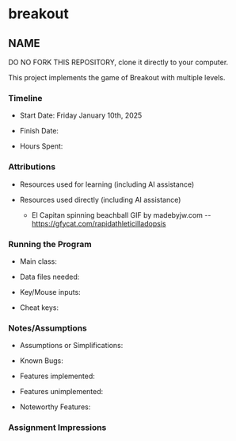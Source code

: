 # breakout
## NAME


DO NO FORK THIS REPOSITORY, clone it directly to your computer.


This project implements the game of Breakout with multiple levels.

### Timeline

 * Start Date: Friday January 10th, 2025

 * Finish Date: 

 * Hours Spent: 



### Attributions

 * Resources used for learning (including AI assistance)
 
 * Resources used directly (including AI assistance)
   * El Capitan spinning beachball GIF by madebyjw.com -- https://gfycat.com/rapidathleticilladopsis


### Running the Program

 * Main class:

 * Data files needed: 

 * Key/Mouse inputs:

 * Cheat keys:



### Notes/Assumptions

 * Assumptions or Simplifications:

 * Known Bugs:

 * Features implemented:

 * Features unimplemented:

 * Noteworthy Features:



### Assignment Impressions


